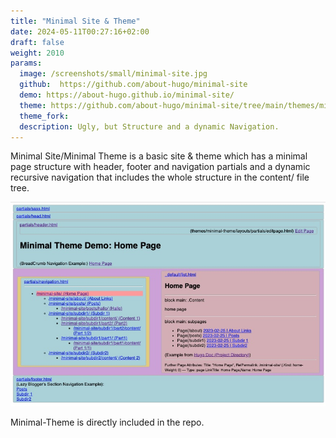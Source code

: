 ```yaml
---
title: "Minimal Site & Theme"
date: 2024-05-11T00:27:16+02:00
draft: false
weight: 2010
params:
  image: /screenshots/small/minimal-site.jpg
  github:  https://github.com/about-hugo/minimal-site
  demo: https://about-hugo.github.io/minimal-site/
  theme: https://github.com/about-hugo/minimal-site/tree/main/themes/minimal-theme
  theme_fork: 
  description: Ugly, but Structure and a dynamic Navigation.
---
```

Minimal Site/Minimal Theme is a basic site & theme 
which has a minimal page structure with header, footer and navigation partials
and a dynamic recursive navigation that includes the whole structure in the
content/ file tree.
<!--more-->

![](/screenshots/big/minimal-site.jpg)

Minimal-Theme is directly included in the repo.